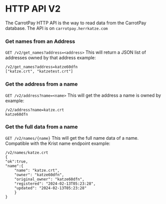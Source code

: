 # HTTP API V2

The CarrotPay HTTP API is the way to read data from the CarrotPay database.
The API is on `carrotpay.herrkatze.com`

### Get names from an Address

`GET /v2/get_names?address=<address>`
This will return a JSON list of addresses owned by that address
example:
```
/v2/get_names?address=katze60dfn
["katze.crt", "katzetest.crt"]
```

### Get the address from a name

`GET /v2/address?name=<name>`
This will get the address a name is owned by
example:
```
/v2/address?name=katze.crt
katze60dfn
```

### Get the full data from a name

`GET /v2/names/{name}`
This will get the full name data of a name.  
Compatible with the Krist name endpoint
example:
```
/v2/names/katze.crt
{
"ok":true,
"name":{
    "name": "katze.crt",
    "owner": "katze60dfn",
    "original_owner": "katze60dfn",
    "registered": "2024-02-13T05:23:28",
    "updated": "2024-02-13T05:23:28"
    }
}
```

